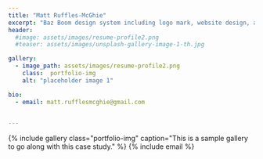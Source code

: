 ```yaml
---
title: "Matt Ruffles-McGhie"
excerpt: "Baz Boom design system including logo mark, website design, and branding applications."
header:
  #image: assets/images/resume-profile2.png
  #teaser: assets/images/unsplash-gallery-image-1-th.jpg

gallery:
  - image_path: assets/images/resume-profile2.png
    class:  portfolio-img
    alt: "placeholder image 1"

bio:
  - email: matt.rufflesmcghie@gmail.com

 
---
```



{% include gallery class="portfolio-img" caption="This is a sample gallery to go along with this case study." %}
{% include email %} 



